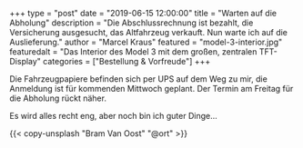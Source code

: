 +++
type = "post"
date = "2019-06-15 12:00:00"
title = "Warten auf die Abholung"
description = "Die Abschlussrechnung ist bezahlt, die Versicherung ausgesucht, das Altfahrzeug verkauft. Nun warte ich auf die Auslieferung."
author = "Marcel Kraus"
featured = "model-3-interior.jpg"
featuredalt = "Das Interior des Model 3 mit dem großen, zentralen TFT-Display"
categories = ["Bestellung & Vorfreude"]
+++

Die Fahrzeugpapiere befinden sich per UPS auf dem Weg zu mir, die Anmeldung ist für kommenden Mittwoch geplant. Der Termin am Freitag für die Abholung rückt näher.

Es wird alles recht eng, aber noch bin ich guter Dinge…

{{< copy-unsplash "Bram Van Oost" "@ort" >}}
